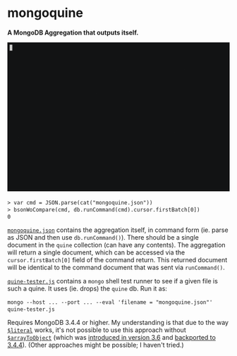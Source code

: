 mongoquine
==========

**A MongoDB Aggregation that outputs itself.**

[![asciicast](mongoquine.gif)](https://asciinema.org/a/yrkseWIqlx6a2jsl8kd8aCUjf)

    > var cmd = JSON.parse(cat("mongoquine.json"))
    > bsonWoCompare(cmd, db.runCommand(cmd).cursor.firstBatch[0])
    0

[`mongoquine.json`](mongoquine.json) contains the aggregation itself, in command form (ie. parse as JSON and then use `db.runCommand()`).  There should be a single document in the `quine` collection (can have any contents).  The aggregation will return a single document, which can be accessed via the `cursor.firstBatch[0]` field of the command return.  This returned document will be identical to the command document that was sent via `runCommand()`.

[`quine-tester.js`](quine-tester.js) contains a `mongo` shell test runner to see if a given file is such a quine.  It uses (ie. drops) the `quine` db.  Run it as:

    mongo --host ... --port ... --eval 'filename = "mongoquine.json"' quine-tester.js

Requires MongoDB 3.4.4 or higher.  My understanding is that due to the way [`$literal`](https://docs.mongodb.com/manual/reference/operator/aggregation/literal/) works, it's not possible to use this approach without [`$arrayToObject`](https://docs.mongodb.com/manual/reference/operator/aggregation/arrayToObject/) (which was [introduced in version 3.6](https://docs.mongodb.com/manual/release-notes/3.6/#new-aggregation-operators) and [backported to 3.4.4](https://docs.mongodb.com/manual/release-notes/3.4/#apr-21-2017)).  (Other approaches might be possible; I haven't tried.)


